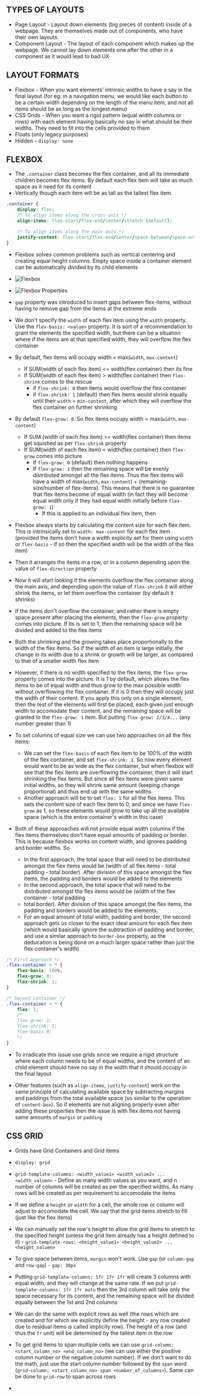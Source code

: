 ## TYPES OF LAYOUTS

- Page Layout - Layout down elements (big pieces of content) inside of a webpage. They are themselves made out of components, who have their own layouts.
- Component Layout - The layout of each component which makes up the webpage. We cannot lay down elements one after the other in a component as it would lead to bad UX

## LAYOUT FORMATS

- Flexbox - When you want elements' intrinsic widths to have a say in the final
layout (for eg. in a navigation menu, we would like each button to be a certain
width depending on the length of the menu item, and not all items should be as
long as the longest menu)
- CSS Grids - When you want a rigid pattern (equal width columns or rows) with
each element having basically no say in what should be their widths. They need 
to fit into the cells provided to them
- Floats (only legacy purposes)
- Hidden - `display: none`

## FLEXBOX

- The `.container` class becomes the flex container, and all its immediate
children becomes flex items. By default each flex item will take as much space
as it need for its content
- Vertically though each item will be as tall as the tallest flex item.  
```css
.container {
    display: flex;
    /* To align items along the cross axis */
    align-items: flex-start/flex-end/center/stretch (default);

    /* To align items along the main axis */
    justify-content: flex-start/flex-end/center/space-between/space-around;
}
```

- Flexbox solves common problems such as vertical centering and creating equal
height columns. Empty space inside a container element can be automatically
divided by its child elements
- ![Flexbox](./images/flexbox.png)
- ![Flexbox Properties](./images/flexbox-properties.png)

- `gap` property was introduced to insert gaps between flex-items, without
having to remove gap from the items at the extreme ends

- We don't specify the `width` of each flex item using the `width` property. Use
the `flex-basis: <value>` property. It is sort of a recommendation to grant the
elements the specified width, but there can be a situation where if the items
are at that specified width, they will overflow the flex container

- By default, flex items will occupy width = max(`width`, `max-content`)
    - If SUM(width of each flex item) <= width(flex container) then its fine
    - If SUM(width of each flex item) > width(flex container) then `flex-shrink`
    comes to the rescue
        - if `flex-shrink: 0` then items would overflow the flex container
        - if `flex-shrink: 1` (default) then flex items would shrink equally
        until their `width` = `min-content`, after which they will overflow the
        flex container on further shrinking

- By default `flex-grow: 0`. So flex items occupy width = max(`width`, 
`max-content`)
    - If SUM (width of each flex item) >= width(flex container) then items get
    squished as per `flex-shrink` property
    - If SUM(width of each flex item) < width(flex container) then `flex-grow`
    comes into picture
        - If `flex-grow: 0` (default) then nothing happens
        - If `flex-grow: 1` then the remaining space will be evenly distributed
        amongst all the flex items. Thus the flex items will have a width of
        max(`width`, `max-content`) + (remaining-size/number of flex-items). 
        This means that there is no guarantee that flex items become of equal
        width (in fact they will become equal width only if they had equal width
        initially before `flex-grow: 1`)
            - If this is applied to an individual flex item, then 

- Flexbox always starts by calculating the content size for each flex item. This
is intrinsically set to `width: max-content` for each flex item (provided the
items don't have a width explicity set for them using `width` or `flex-basis` -
if so then the specified width will be the width of the flex item)
- Then it arranges the items in a row, or in a column depending upon the value
of `flex-direction` property
- Now it will start looking if the elements overflow the flex container along
the main axis, and depending upon the value of `flex-shrink` it will either
shrink the items, or let them overflow the container (by default it shrinks)
- If the items don't overflow the container, and rather there is empty space
present after placing the elements, then the `flex-grow` property comes into
picture. If its is set to 1, then the remaining space will be divided and added
to the flex items
- Both the shrinking and the growing takes place proportionally to the width of
the flex items. So if the width of an item is large initially, the change in its
width due to a shrink or growth will be larger, as compared to that of a smaller
width flex item


- However, if there is no width specified to the flex items, the `flex-grow`
property comes into the picture. It is 1 by default, which allows the flex items
to be of equal width and thus grow to the max possible width without overflowing
the flex container. If it is 0 then they will occupy just the width of their
content. If you apply this only on a single element, then the rest of the
elements will first be placed, each given just enough width to accomodate their
content, and the remaining space will be granted to the `flex-grow: 1` item. But
putting `flex-grow: 2/3/4...` (any number greater than 1) 

- To set columns of equal size we can use two approaches on all the flex items:
    - We can set the `flex-basis` of each flex item to be 100% of the width of
    the flex container, and set `flex-shrink: 1`. So now every element would
    want to be as wide as the flex container, but when flexbox will see that the
    flex items are overflowing the container, then it will start shrinking the
    flex items. But since all flex items were given same initial widths, so they
    will shrink same amount (keeping change proportional) and thus end up with
    the same widths
    - Another approach will be to set `flex: 1` for all the flex items. This
    sets the content size of each flex item to 0, and since we have `flex-grow`
    as 1, so these elements would grow to take up all the available space (which
    is the entire container's width in this case)
- Both of these approaches will not provide equal width columns if the flex
items themselves don't have equal amounts of padding or border. This is because
flexbox works on content width, and ignores padding and border widths. So
    - In the first approach, the total space that will need to be distributed
    amongst the flex items would be (width of all flex items - total padding -
    total border). After division of this space amongst the flex items, the
    padding and borders would be added to the elements
    - In the second approach, the total space that will need to be distributed
    amongst the flex items would be (width of the flex container - total padding
    - total border). After division of this space amongst the flex items, the
    padding and borders would be added to the elements.
    - For an equal amount of total width, padding and border, the second
    approach gets us closer to the exact ideal amount for each flex item (which
    would basically ignore the subtraction of padding and border, and use a
    similar approach to `border-box` property, as the deducation is being done
    on a much larger space rather than just the flex container's width)
```css
/* First Approach */
.flex-container > * {
    flex-basis: 100%;
    flex-grow: 0;
    flex-shrink: 1;
}

/* Second container */
.flex-container > * {
    flex: 1;
    /*
    flex-grow: 1;
    flex-shrink: 1;
    flex-basis 0;
    */
}
```
- To irradicate this issue use grids since we require a rigid structure where
each column needs to be of equal widths, and the content of an child element
should have no say in the width that it should occupy in the final layout

- Other features (such as `align-items`, `justify-content`) work on the same
principle of calculating available space by subtracting margins and paddings
from the total available space (so similar to the operation of `content-box`).
So if elements are not aligning properly even after adding these properties then
the issue is with flex items not having same amounts of `margin` or `padding`

## CSS GRID

- Grids have Grid Containers and Grid items
- `display: grid`
- `grid-template-columns: <width_value1> <width_value2> ... <width_valuen>` - Define as many width values as you want, and n number of columns will be created as per the specified widths. As many rows will be created as per requirement to accomodate the items
- If we define a `height` or `width` for a cell, the whole row or column will adjust to accomodate the cell. We say that the grid items stretch to fill (just like the flex items)
- We can manually set the row's height to allow the grid items to stretch to the specified height (unless the grid item already has a height defined to it) - `grid-template-rows: <height_value1> <height_value2> ... <height_valuen>`
- To give space between items, `margin` won't work. Use `gap` (or `column-gap` and `row-gap`) - `gap: 30px`
- Putting `grid-template-columns: 1fr 1fr 1fr` will create 3 columns with equal width, and they will change at the same rate. If we put `grid-template-columns: 1fr 1fr auto` then the 3rd column will take only the space necessary for its content, and the remaining space will be divided equally between the 1st and 2nd columns
- We can do the same with explicit rows as well (the rows which are created and for which we explicitly define the height - any row created due to residual items is called implicity row). The height of a row (and thus the `fr` unit) will be determined by the tallest item in the row
- To get grid items to span multiple cells we can use `grid-column: <start_column_no> <end_column_no>` (we can use either the positive column number or the negative column number). If we don't want to do the math, just use the start column number followed by the `span` word (`grid-column: <start_column_no> span <number_of_columns>`). Same can be done to `grid-row` to span across rows

- 